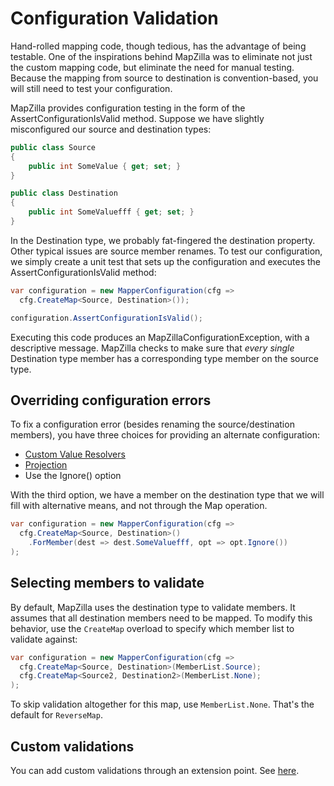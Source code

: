 # Configuration Validation

Hand-rolled mapping code, though tedious, has the advantage of being testable.  One of the inspirations behind MapZilla was to eliminate not just the custom mapping code, but eliminate the need for manual testing.  Because the mapping from source to destination is convention-based, you will still need to test your configuration.

MapZilla provides configuration testing in the form of the AssertConfigurationIsValid method.  Suppose we have slightly misconfigured our source and destination types:
```c#
public class Source
{
	public int SomeValue { get; set; }
}

public class Destination
{
	public int SomeValuefff { get; set; }
}
```
In the Destination type, we probably fat-fingered the destination property.  Other typical issues are source member renames.  To test our configuration, we simply create a unit test that sets up the configuration and executes the AssertConfigurationIsValid method:
```c#
var configuration = new MapperConfiguration(cfg =>
  cfg.CreateMap<Source, Destination>());

configuration.AssertConfigurationIsValid();
```
Executing this code produces an MapZillaConfigurationException, with a descriptive message.  MapZilla checks to make sure that *every single* Destination type member has a corresponding type member on the source type.

## Overriding configuration errors

To fix a configuration error (besides renaming the source/destination members), you have three choices for providing an alternate configuration:

* [Custom Value Resolvers](Custom-value-resolvers.html)
* [Projection](Projection.html)
* Use the Ignore() option

With the third option, we have a member on the destination type that we will fill with alternative means, and not through the Map operation.
```c#
var configuration = new MapperConfiguration(cfg =>
  cfg.CreateMap<Source, Destination>()
	.ForMember(dest => dest.SomeValuefff, opt => opt.Ignore())
);
```

## Selecting members to validate

By default, MapZilla uses the destination type to validate members. It assumes that all destination members need to be mapped. To modify this behavior, use the `CreateMap` overload to specify which member list to validate against:

```c#
var configuration = new MapperConfiguration(cfg =>
  cfg.CreateMap<Source, Destination>(MemberList.Source);
  cfg.CreateMap<Source2, Destination2>(MemberList.None);
);
```

To skip validation altogether for this map, use `MemberList.None`. That's the default for `ReverseMap`.


## Custom validations

You can add custom validations through an extension point. See [here](https://github.com/MapZilla/MapZilla/blob/master/src/UnitTests/CustomValidations.cs).
